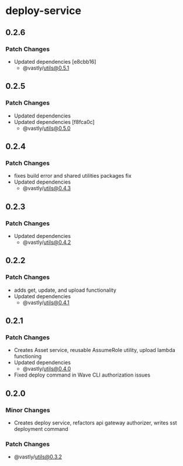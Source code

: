 # deploy-service

## 0.2.6

### Patch Changes

- Updated dependencies [e8cbb16]
  - @vastly/utils@0.5.1

## 0.2.5

### Patch Changes

- Updated dependencies
- Updated dependencies [f8fca0c]
  - @vastly/utils@0.5.0

## 0.2.4

### Patch Changes

- fixes build error and shared utilities packages fix
- Updated dependencies
  - @vastly/utils@0.4.3

## 0.2.3

### Patch Changes

- Updated dependencies
  - @vastly/utils@0.4.2

## 0.2.2

### Patch Changes

- adds get, update, and upload functionality
- Updated dependencies
  - @vastly/utils@0.4.1

## 0.2.1

### Patch Changes

- Creates Asset service, reusable AssumeRole utility, upload lambda functioning
- Updated dependencies
  - @vastly/utils@0.4.0
- Fixed deploy command in Wave CLI authorization issues

## 0.2.0

### Minor Changes

- Creates deploy service, refactors api gateway authorizer, writes sst deployment command

### Patch Changes

- @vastly/utils@0.3.2
